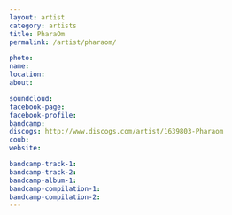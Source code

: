 ```yaml
---
layout: artist
category: artists
title: PharaOm
permalink: /artist/pharaom/

photo: 
name: 
location: 
about: 

soundcloud: 
facebook-page: 
facebook-profile: 
bandcamp: 
discogs: http://www.discogs.com/artist/1639803-Pharaom
coub: 
website: 

bandcamp-track-1: 
bandcamp-track-2: 
bandcamp-album-1: 
bandcamp-compilation-1: 
bandcamp-compilation-2: 
---
```




